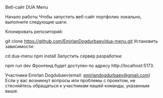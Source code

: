 Веб-сайт DUA Menu

Начало работы
Чтобы запустить веб-сайт портфолио локально, выполните следующие шаги:

Клонировать репозиторий:

git clone https://github.com/EmirlanDogdurbaev/dua-menu.git
Установить зависимости:

cd dua-menu
npm install
Запустить сервер разработки:

npm run dev
Фронтенд будет доступен по адресу http://localhost:5173.

Участники
Emirlan Dogdubaev(email: emirlandogdurbaev@gmail.com)
Если у вас возникнут вопросы или проблемы с проектом, не стесняйтесь обращаться к участникам нашей команды, указанным выше.